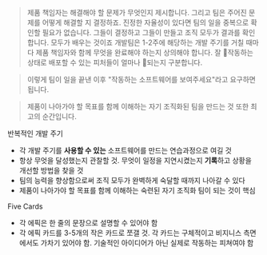 > 제품 책임자는 해결해야 할 문제가 무엇인지 제시합니다. 그리고 팀은 주어진 문제를 어떻게 해결할 지 결정하죠. 진정한 자율성이 있다면 팀의 일을 중복으로 확인할 필요가 없습니다. 그들이 결정하고 그들이 만들고 조직 모두가 결과를 확인합니다. 모두가 배우는 것이죠
> 개발팀은 1-2주에 해당하는 개발 주기를 거칠 때마다 제품 책임자와 함께 무엇을 완료해야 하는지 상의해야 합니다. 잘 작동하는 상태로 배포할 수 있는 피처들이 얼마나 되는지 구분합니다. 

> 이렇게 팀이 일을 끝낸 이후 "작동하는 소프트웨어를 보여주세요"라고 요구하면 됩니다. 

> 제품이 나아가야 할 목표를 함께 이해하는 자기 조직화된 팀을 만드는 것 또한 최고의 순간입니다.

반복적인 개발 주기
- 각 개발 주기를 **사용할 수 있는** 소프트웨어를 만드는 연습과정으로 여길 것
- 항상 무엇을 달성했는지 관찰할 것. 무엇이 일정을 지연시켰는지 **기록**하고 상황을 개선할 방법을 찾을 것 
- 팀의 능력을 향상함으로써 조직 모두가 완벽하게 숙달할 때까지 나아갈 수 있다
- 제품이 나아가야 할 목표를 함께 이해하는 숙련된 자기 조직화 팀이 되는 것이 핵심

Five Cards
- 각 에픽은 한 줄의 문장으로 설명할 수 있어야 함
- 각 에픽 카드를 3-5개의 작은 카드로 쪼갤 것. 각 카드는 구체적이고 비지니스 측면에서도 가차기 있어야 함. 기술적인 아이디어가 아닌 실제로 작동하는 피쳐여야 함

